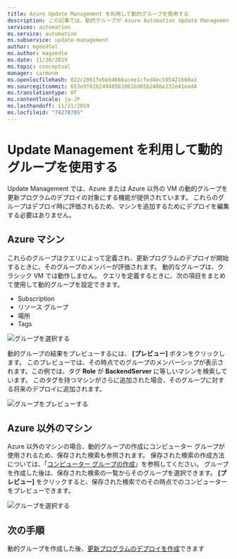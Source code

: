 ```yaml
---
title: Azure Update Management を利用して動的グループを使用する
description: この記事では、動的グループが Azure Automation Update Management でどのように機能するかについて説明します。
services: automation
ms.service: automation
ms.subservice: update-management
author: mgoedtel
ms.author: magoedte
ms.date: 11/20/2019
ms.topic: conceptual
manager: carmonm
ms.openlocfilehash: 022c2061febb54666acee1cfed4ec595421660a3
ms.sourcegitcommit: 653e9f61b24940561061bd65b2486e232e41ead4
ms.translationtype: HT
ms.contentlocale: ja-JP
ms.lasthandoff: 11/21/2019
ms.locfileid: "74278705"
---
```

# <a name="use-dynamic-groups-with-update-management"></a>Update Management を利用して動的グループを使用する

Update Management では、Azure または Azure 以外の VM の動的グループを更新プログラムのデプロイの対象にする機能が提供されています。 これらのグループはデプロイ時に評価されるため、マシンを追加するためにデプロイを編集する必要はありません。

## <a name="azure-machines"></a>Azure マシン

これらのグループはクエリによって定義され、更新プログラムのデプロイが開始するときに、そのグループのメンバーが評価されます。 動的なグループは、クラシック VM では動作しません。 クエリを定義するときに、次の項目をまとめて使用して動的グループを設定できます。

* Subscription
* リソース グループ
* 場所
* Tags

![グループを選択する](./media/automation-update-management/select-groups.png)

動的グループの結果をプレビューするには、 **[プレビュー]** ボタンをクリックします。 このプレビューでは、その時点でのグループのメンバーシップが表示されます。この例では、タグ **Role** が **BackendServer** に等しいマシンを検索しています。 このタグを持つマシンがさらに追加された場合、そのグループに対する将来のデプロイに追加されます。

![グループをプレビューする](./media/automation-update-management/preview-groups.png)

## <a name="non-azure-machines"></a>Azure 以外のマシン

Azure 以外のマシンの場合、動的グループの作成にコンピューター グループが使用されるため、保存された検索も参照されます。 保存された検索の作成方法については、「[コンピューター グループの作成](../azure-monitor/platform/computer-groups.md#creating-a-computer-group)」を参照してください。 グループを作成した後は、保存された検索の一覧からそのグループを選択できます。 **[プレビュー]** をクリックすると、保存された検索でのその時点でのコンピューターをプレビューできます。

![グループを選択する](./media/automation-update-management/select-groups-2.png)

## <a name="next-steps"></a>次の手順

動的グループを作成した後、[更新プログラムのデプロイを作成](automation-tutorial-update-management.md)できます
